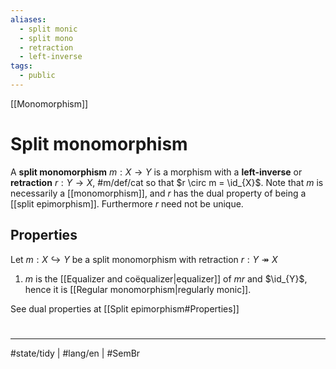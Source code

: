 ```yaml
---
aliases:
  - split monic
  - split mono
  - retraction
  - left-inverse
tags:
  - public
---
```

[[Monomorphism]]
# Split monomorphism

A **split monomorphism** $m : X \to Y$ is a morphism with a **left-inverse** or **retraction** $r : Y \to X$, #m/def/cat 
so that $r \circ m = \id_{X}$.
Note that $m$ is necessarily a [[monomorphism]], 
and $r$ has the dual property of being a [[split epimorphism]].
Furthermore $r$ need not be unique.

## Properties

Let $m : X \hookrightarrow Y$ be a split monomorphism with retraction $r :  Y \twoheadrightarrow X$

1. $m$ is the [[Equalizer and coëqualizer|equalizer]] of $mr$ and $\id_{Y}$, hence it is [[Regular monomorphism|regularly monic]].

See dual properties at [[Split epimorphism#Properties]]

#
---
#state/tidy | #lang/en | #SemBr
